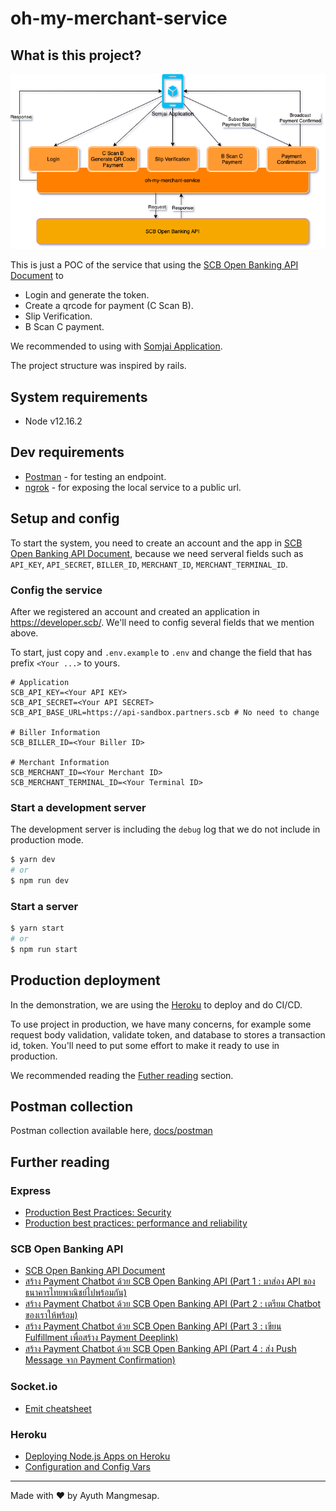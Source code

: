 # oh-my-merchant-service

## What is this project?

![diagram](docs/draw.io/diagram.png)

This is just a POC of the service that using the [SCB Open Banking API Document](https://developer.scb/) to

- Login and generate the token.
- Create a qrcode for payment (C Scan B).
- Slip Verification.
- B Scan C payment.

We recommended to using with [Somjai Application](https://github.com/iamgique/somjai-application).

The project structure was inspired by rails.

## System requirements

- Node v12.16.2

## Dev requirements

- [Postman](https://www.postman.com/) - for testing an endpoint.
- [ngrok](https://ngrok.com/) - for exposing the local service to a public url.

## Setup and config

To start the system, you need to create an account and the app in [SCB Open Banking API Document](https://developer.scb/), because we need serveral fields such as `API_KEY`, `API_SECRET`, `BILLER_ID`, `MERCHANT_ID`, `MERCHANT_TERMINAL_ID`.

### Config the service

After we registered an account and created an application in https://developer.scb/.
We'll need to config several fields that we mention above.

To start, just copy and `.env.example` to `.env` and change the field that has prefix `<Your ...>` to yours.

```
# Application
SCB_API_KEY=<Your API KEY>
SCB_API_SECRET=<Your API SECRET>
SCB_API_BASE_URL=https://api-sandbox.partners.scb # No need to change

# Biller Information
SCB_BILLER_ID=<Your Biller ID>

# Merchant Information
SCB_MERCHANT_ID=<Your Merchant ID>
SCB_MERCHANT_TERMINAL_ID=<Your Terminal ID>
```

### Start a development server

The development server is including the `debug` log that we do not include in production mode.

```bash
$ yarn dev
# or
$ npm run dev
```

### Start a server

```bash
$ yarn start
# or
$ npm run start
```

## Production deployment

In the demonstration, we are using the [Heroku](https://www.heroku.com/) to deploy and do CI/CD.

To use project in production, we have many concerns, for example some request body validation, validate token, and database to stores a transaction id, token. You'll need to put some effort to make it ready to use in production.

We recommended reading the [Futher reading](#Futher-reading) section.

## Postman collection

Postman collection available here, [docs/postman](./docs/postman)

## Further reading

### Express

- [Production Best Practices: Security](https://expressjs.com/en/advanced/best-practice-security.html)
- [Production best practices: performance and reliability](https://expressjs.com/en/advanced/best-practice-performance.html)

### SCB Open Banking API

- [SCB Open Banking API Document](https://developer.scb/)
- [สร้าง Payment Chatbot ด้วย SCB Open Banking API (Part 1 : มาส่อง API ของธนาคารไทยพาณิชย์ไปพร้อมกัน)](https://medium.com/@aijo/%E0%B8%AA%E0%B8%A3%E0%B9%89%E0%B8%B2%E0%B8%87-payment-chatbot-%E0%B8%94%E0%B9%89%E0%B8%A7%E0%B8%A2-scb-open-banking-api-part-1-ac1095e76ec9)
- [สร้าง Payment Chatbot ด้วย SCB Open Banking API (Part 2 : เตรียม Chatbot ของเราให้พร้อม)](https://medium.com/@aijo/%E0%B8%AA%E0%B8%A3%E0%B9%89%E0%B8%B2%E0%B8%87-payment-chatbot-%E0%B8%94%E0%B9%89%E0%B8%A7%E0%B8%A2-scb-open-banking-api-part-2-2dc3cc20c83b)
- [สร้าง Payment Chatbot ด้วย SCB Open Banking API (Part 3 : เขียน Fulfillment เพื่อสร้าง Payment Deeplink)](https://medium.com/@aijo/%E0%B8%AA%E0%B8%A3%E0%B9%89%E0%B8%B2%E0%B8%87-payment-chatbot-%E0%B8%94%E0%B9%89%E0%B8%A7%E0%B8%A2-scb-open-banking-api-part-3-161bdc0aa64b)
- [สร้าง Payment Chatbot ด้วย SCB Open Banking API (Part 4 : ส่ง Push Message จาก Payment Confirmation)](https://medium.com/@aijo/%E0%B8%AA%E0%B8%A3%E0%B9%89%E0%B8%B2%E0%B8%87-payment-chatbot-%E0%B8%94%E0%B9%89%E0%B8%A7%E0%B8%A2-scb-open-banking-api-part-4-a84034306ee1)

### Socket.io

- [Emit cheatsheet](https://socket.io/docs/emit-cheatsheet/)

### Heroku

- [Deploying Node.js Apps on Heroku](https://devcenter.heroku.com/articles/deploying-nodejs)
- [Configuration and Config Vars](https://devcenter.heroku.com/articles/config-vars)

---

Made with ❤️ by Ayuth Mangmesap.
